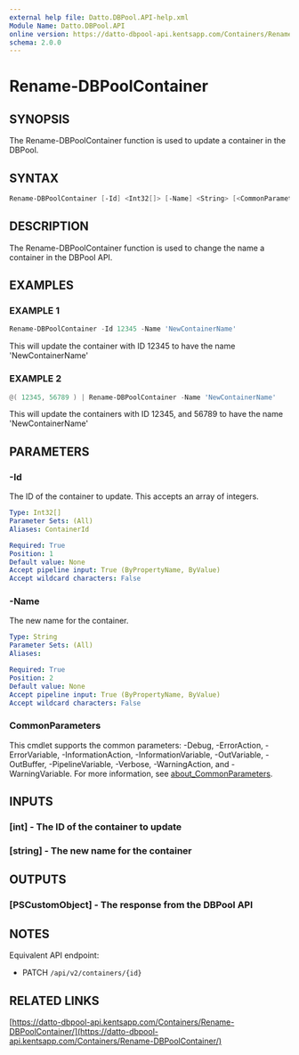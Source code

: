 ```yaml
---
external help file: Datto.DBPool.API-help.xml
Module Name: Datto.DBPool.API
online version: https://datto-dbpool-api.kentsapp.com/Containers/Rename-DBPoolContainer/
schema: 2.0.0
---
```


# Rename-DBPoolContainer

## SYNOPSIS

The Rename-DBPoolContainer function is used to update a container in the DBPool.

## SYNTAX

```PowerShell
Rename-DBPoolContainer [-Id] <Int32[]> [-Name] <String> [<CommonParameters>]
```

## DESCRIPTION

The Rename-DBPoolContainer function is used to change the name a container in the DBPool API.

## EXAMPLES

### EXAMPLE 1

```PowerShell
Rename-DBPoolContainer -Id 12345 -Name 'NewContainerName'
```

This will update the container with ID 12345 to have the name 'NewContainerName'

### EXAMPLE 2

```PowerShell
@( 12345, 56789 ) | Rename-DBPoolContainer -Name 'NewContainerName'
```

This will update the containers with ID 12345, and 56789 to have the name 'NewContainerName'

## PARAMETERS

### -Id

The ID of the container to update.
This accepts an array of integers.

```yaml
Type: Int32[]
Parameter Sets: (All)
Aliases: ContainerId

Required: True
Position: 1
Default value: None
Accept pipeline input: True (ByPropertyName, ByValue)
Accept wildcard characters: False
```

### -Name

The new name for the container.

```yaml
Type: String
Parameter Sets: (All)
Aliases:

Required: True
Position: 2
Default value: None
Accept pipeline input: True (ByPropertyName, ByValue)
Accept wildcard characters: False
```

### CommonParameters

This cmdlet supports the common parameters: -Debug, -ErrorAction, -ErrorVariable, -InformationAction, -InformationVariable, -OutVariable, -OutBuffer, -PipelineVariable, -Verbose, -WarningAction, and -WarningVariable. For more information, see [about_CommonParameters](http://go.microsoft.com/fwlink/?LinkID=113216).

## INPUTS

### [int] - The ID of the container to update

### [string] - The new name for the container

## OUTPUTS

### [PSCustomObject] - The response from the DBPool API

## NOTES

Equivalent API endpoint:

- PATCH `/api/v2/containers/{id}`

## RELATED LINKS

[https://datto-dbpool-api.kentsapp.com/Containers/Rename-DBPoolContainer/](https://datto-dbpool-api.kentsapp.com/Containers/Rename-DBPoolContainer/)
